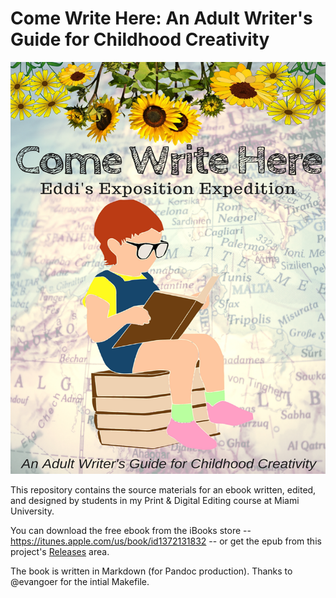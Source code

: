 # Come Write Here: An Adult Writer's Guide for Childhood Creativity

![Book Cover](https://raw.githubusercontent.com/timlockridge/comewritehere/master/img/cover-image.png)

This repository contains the source materials for an ebook written, edited, and designed by students in my Print & Digital Editing course at Miami University.

You can download the free ebook from the iBooks store -- https://itunes.apple.com/us/book/id1372131832 -- or get the epub from this project's [Releases](https://github.com/timlockridge/comewritehere/releases/) area.

The book is written in Markdown (for Pandoc production). Thanks to @evangoer for the intial Makefile.
